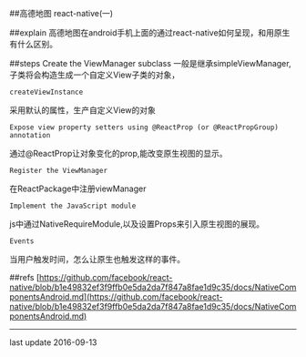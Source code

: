 ##高德地图  react-native(一)

##explain
高德地图在android手机上面的通过react-native如何呈现，和用原生有什么区别。

##steps
	Create the ViewManager subclass
一般是继承simpleViewManager,子类将会构造生成一个自定义View子类的对象，
	
    createViewInstance
采用默认的属性，生产自定义View的对象

	Expose view property setters using @ReactProp (or @ReactPropGroup) annotation
通过@ReactProp让对象变化的prop,能改变原生视图的显示。
	
    Register the ViewManager
在ReactPackage中注册viewManager
	
    Implement the JavaScript module
js中通过NativeRequireModule,以及设置Props来引入原生视图的展现。
	
    Events
当用户触发时间，怎么让原生也触发这样的事件。


##refs
[https://github.com/facebook/react-native/blob/b1e49832ef3f9ffb0e5da2da7f847a8fae1d9c35/docs/NativeComponentsAndroid.md](https://github.com/facebook/react-native/blob/b1e49832ef3f9ffb0e5da2da7f847a8fae1d9c35/docs/NativeComponentsAndroid.md)

* * *
last update 2016-09-13

